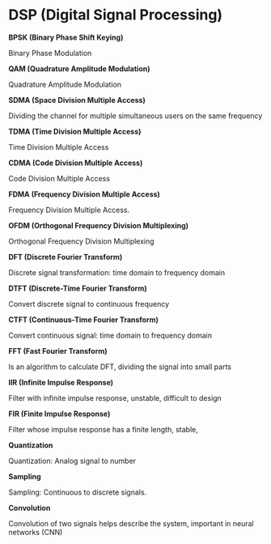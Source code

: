 # DSP (Digital Signal Processing)

**BPSK (Binary Phase Shift Keying)**

Binary Phase Modulation

**QAM (Quadrature Amplitude Modulation)**

Quadrature Amplitude Modulation

**SDMA (Space Division Multiple Access)**

Dividing the channel for multiple simultaneous users on the same frequency

**TDMA (Time Division Multiple Access)**

Time Division Multiple Access

**CDMA (Code Division Multiple Access)**

Code Division Multiple Access

**FDMA (Frequency Division Multiple Access)**

Frequency Division Multiple Access.

**OFDM (Orthogonal Frequency Division Multiplexing)**

Orthogonal Frequency Division Multiplexing

**DFT (Discrete Fourier Transform)**

Discrete signal transformation: time domain to frequency domain

**DTFT (Discrete-Time Fourier Transform)**

Convert discrete signal to continuous frequency

**CTFT (Continuous-Time Fourier Transform)**

Convert continuous signal: time domain to frequency domain

**FFT (Fast Fourier Transform)**

Is an algorithm to calculate DFT, dividing the signal into small parts

**IIR (Infinite Impulse Response)**

Filter with infinite impulse response, unstable, difficult to design

**FIR (Finite Impulse Response)**

Filter whose impulse response has a finite length, stable,

**Quantization**

Quantization: Analog signal to number

**Sampling**

Sampling: Continuous to discrete signals.

**Convolution**

Convolution of two signals helps describe the system, important in neural networks (CNN)
